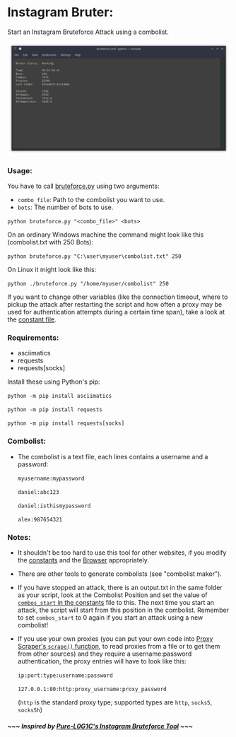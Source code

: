 # Instagram Bruter:

Start an Instagram Bruteforce Attack using a combolist.

![Instagram-Bruter example](https://github.com/Castorps/Instagram-Bruter/blob/master/images/example.png)


### Usage:
You have to call [bruteforce.py](https://github.com/Castorps/Instagram-Bruter/blob/master/bruteforce.py) using two arguments:
  - `combo_file`: Path to the combolist you want to use.
  - `bots`: The number of bots to use.

`python bruteforce.py "<combo_file>" <bots>`

On an ordinary Windows machine the command might look like this (combolist.txt with 250 Bots):

`python bruteforce.py "C:\user\myuser\combolist.txt" 250`

On Linux it might look like this:

`python ./bruteforce.py "/home/myuser/combolist" 250`


If you want to change other variables (like the connection timeout, where to pickup the attack after restarting the script and how often a proxy may be used for authentication attempts during a certain time span), take a look at the [constant file](https://github.com/Castorps/Instagram-Bruter/blob/master/module/const.py).


### Requirements:
  - asciimatics
  - requests
  - requests[socks]
 
 Install these using Python's pip:
 
  `python -m pip install asciimatics`

  `python -m pip install requests`
   
  `python -m pip install requests[socks]`


### Combolist:
  - The combolist is a text file, each lines contains a username and a password: 
  
    `myusername:mypassword`

    `daniel:abc123`

    `daniel:isthismypassword`

    `alex:987654321`


### Notes:
  - It shouldn't be too hard to use this tool for other websites, if you modify the [constants](https://github.com/Castorps/Instagram-Bruter/blob/master/module/const.py) and the [Browser](https://github.com/Castorps/Instagram-Bruter/blob/master/module/browser.py) appropriately.

  - There are other tools to generate combolists (see "combolist maker").
  
  - If you have stopped an attack, there is an output.txt in the same folder as your script, look at the Combolist Position and set the value of [`combos_start` in the constants](https://github.com/Castorps/Instagram-Bruter/blob/aebf33ea970156b6441c1eb321b839565d463116/module/const.py#L5) file to this. The next time you start an attack, the script will start from this position in the combolist. Remember to set `combos_start` to 0 again if you start an attack using a new combolist!
  
  - If you use your own proxies (you can put your own code into [Proxy Scraper's `scrape()` function](https://github.com/Castorps/Instagram-Bruter/blob/aebf33ea970156b6441c1eb321b839565d463116/module/proxy_scraper.py#L34), to read proxies from a file or to get them from other sources) and they require a username:password authentication, the proxy entries will have to look like this: 

    `ip:port:type:username:password`

    `127.0.0.1:80:http:proxy_username:proxy_password` 

    (`http` is the standard proxy type; supported types are `http`, `socks5`, `socks5h`)


##### ~~~ Inspired by [Pure-L0G1C's Instagram Bruteforce Tool](https://github.com/Pure-L0G1C/Instagram) ~~~

